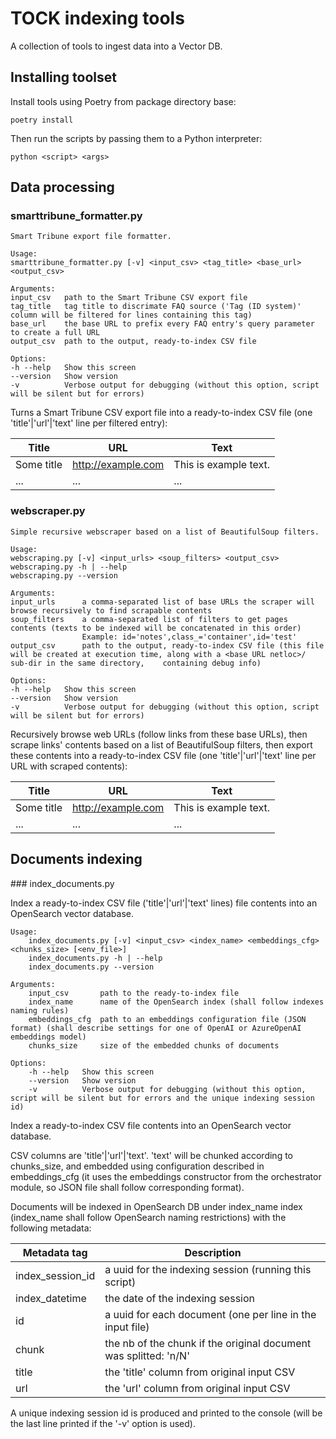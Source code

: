 # TOCK indexing tools

A collection of tools to ingest data into a Vector DB.

## Installing toolset

Install tools using Poetry from package directory base:

`poetry install`

Then run the scripts by passing them to a Python interpreter:

`python <script> <args>`

## Data processing

### smarttribune_formatter.py

```
Smart Tribune export file formatter.

Usage:
smarttribune_formatter.py [-v] <input_csv> <tag_title> <base_url> <output_csv>

Arguments:
input_csv   path to the Smart Tribune CSV export file
tag_title   tag title to discrimate FAQ source ('Tag (ID system)' column will be filtered for lines containing this tag)
base_url    the base URL to prefix every FAQ entry's query parameter to create a full URL
output_csv  path to the output, ready-to-index CSV file

Options:
-h --help   Show this screen
--version   Show version
-v          Verbose output for debugging (without this option, script will be silent but for errors)
```

Turns a Smart Tribune CSV export file into a ready-to-index CSV file (one 'title'|'url'|'text' line per filtered entry):


| Title      | URL                | Text                  |
| ------------ | -------------------- | ----------------------- |
| Some title | http://example.com | This is example text. |
| ...        | ...                | ...                   |

### webscraper.py

```
Simple recursive webscraper based on a list of BeautifulSoup filters.

Usage:
webscraping.py [-v] <input_urls> <soup_filters> <output_csv>
webscraping.py -h | --help
webscraping.py --version

Arguments:
input_urls      a comma-separated list of base URLs the scraper will browse recursively to find scrapable contents
soup_filters    a comma-separated list of filters to get pages contents (texts to be indexed will be concatenated in this order)
                Example: id='notes',class_='container',id='test'
output_csv      path to the output, ready-to-index CSV file (this file will be created at execution time, along with a <base URL netloc>/ sub-dir in the same directory,    containing debug info)

Options:
-h --help   Show this screen
--version   Show version
-v          Verbose output for debugging (without this option, script will be silent but for errors)
```

Recursively browse web URLs (follow links from these base URLs), then scrape links' contents based on a list of BeautifulSoup filters, then export these contents into a ready-to-index CSV file (one 'title'|'url'|'text' line per URL with scraped contents):


| Title      | URL                | Text                  |
| ------------ | -------------------- | ----------------------- |
| Some title | http://example.com | This is example text. |
| ...        | ...                | ...                   |

## Documents indexing

### index_documents.py

Index a ready-to-index CSV file ('title'|'url'|'text' lines) file contents into an OpenSearch vector database.

```
Usage:
    index_documents.py [-v] <input_csv> <index_name> <embeddings_cfg> <chunks_size> [<env_file>]
    index_documents.py -h | --help
    index_documents.py --version

Arguments:
    input_csv       path to the ready-to-index file
    index_name      name of the OpenSearch index (shall follow indexes naming rules)
    embeddings_cfg  path to an embeddings configuration file (JSON format) (shall describe settings for one of OpenAI or AzureOpenAI embeddings model)
    chunks_size     size of the embedded chunks of documents

Options:
    -h --help   Show this screen
    --version   Show version
    -v          Verbose output for debugging (without this option, script will be silent but for errors and the unique indexing session id)
```

Index a ready-to-index CSV file contents into an OpenSearch vector database.

CSV columns are 'title'|'url'|'text'. 'text' will be chunked according to chunks_size, and embedded using configuration described in embeddings_cfg (it uses the embeddings constructor from the orchestrator module, so JSON file shall follow corresponding format).

Documents will be indexed in OpenSearch DB under index_name index (index_name shall follow OpenSearch naming restrictions) with the following metadata:

| Metadata tag      | Description         |
| ----------------- | ---------------------------------------------------------------  |
| index_session_id  | a uuid for the indexing session (running this script)            |
| index_datetime    | the date of the indexing session                                 |
| id                | a uuid for each document (one per line in the input file)        |
| chunk             | the nb of the chunk if the original document was splitted: 'n/N' |
| title             | the 'title' column from original input CSV                       |
| url               | the 'url' column from original input CSV                         |

A unique indexing session id is produced and printed to the console (will be the last line printed if the '-v' option is used).
